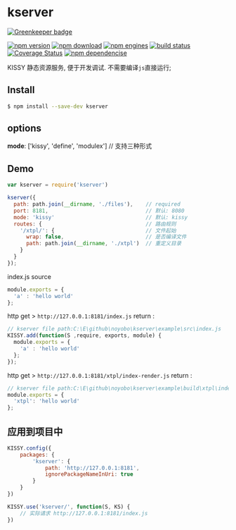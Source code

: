 kserver
========

[![Greenkeeper badge](https://badges.greenkeeper.io/noyobo/kserver.svg)](https://greenkeeper.io/)


[![npm version](http://img.shields.io/npm/v/kserver.svg)](https://www.npmjs.org/package/kserver) [![npm download](http://img.shields.io/npm/dm/kserver.svg)](https://www.npmjs.org/package/kserver) [![npm engines](http://img.shields.io/node/v/kserver.svg)](https://www.npmjs.org/package/kserver) [![build status](http://img.shields.io/travis/noyobo/kserver.svg)](https://travis-ci.org/noyobo/kserver) [![Coverage Status](https://img.shields.io/coveralls/noyobo/kserver.svg)](https://coveralls.io/r/noyobo/kserver) [![npm dependencise](https://david-dm.org/noyobo/kserver.svg)](https://david-dm.org/noyobo/kserver)


KISSY 静态资源服务, 便于开发调试. 不需要编译`js`直接运行;

## Install

```bash
$ npm install --save-dev kserver
```

## options

**mode**: ['kissy', 'define', 'modulex'] // 支持三种形式


## Demo

```javascript
var kserver = require('kserver')

kserver({
  path: path.join(__dirname, './files'),    // required
  port: 8181,                               // 默认: 8080
  mode: 'kissy'                             // 默认: kissy
  routes: {                                 // 路由规则
    '/xtpl/': {                             // 文件起始
      wrap: false,                          // 是否编译文件
      path: path.join(__dirname, './xtpl')  // 重定义目录
    }
  }
});

```
index.js source

```javascript
module.exports = {
  'a' : 'hello world'
};
```

http get > `http://127.0.0.1:8181/index.js` return :

```javascript
// kserver file path:C:\E\github\noyobo\kserver\example\src\index.js
KISSY.add(function(S ,require, exports, module) {
  module.exports = {
    'a' : 'hello world'
  };
});
```
http get > `http://127.0.0.1:8181/xtpl/index-render.js` return :

```javascript
// kserver file path:C:\E\github\noyobo\kserver\example\build\xtpl\index-render.js
module.exports = {
  'xtpl': 'hello world'
};
```
## 应用到项目中

```javascript
KISSY.config({
    packages: {
        'kserver': {
            path: 'http://127.0.0.1:8181',
            ignorePackageNameInUri: true
        }
    }
})

KISSY.use('kserver/', function(S, KS) {
    // 实际请求 http://127.0.0.1:8181/index.js
})
```
